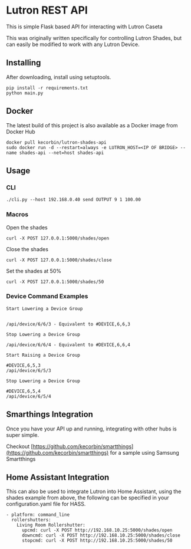 Lutron REST API
=============

This is simple Flask based API for interacting with Lutron Caseta

This was originally written specifically for controlling Lutron Shades, but can easily
be modified to work with any Lutron Device.


## Installing

After downloading, install using setuptools.

    pip install -r requirements.txt
    python main.py

## Docker


The latest build of this project is also available as a Docker image from Docker Hub

    docker pull kecorbin/lutron-shades-api
    sudo docker run -d --restart=always -e LUTRON_HOST=<IP OF BRIDGE> --name shades-api --net=host shades-api

## Usage

### CLI

```
./cli.py --host 192.168.0.40 send OUTPUT 9 1 100.00
```

### Macros


Open the shades

    curl -X POST 127.0.0.1:5000/shades/open

Close the shades

    curl -X POST 127.0.0.1:5000/shades/close

Set the shades at 50%

    curl -X POST 127.0.0.1:5000/shades/50


### Device Command Examples

```
Start Lowering a Device Group


/api/device/6/6/3 - Equivalent to #DEVICE,6,6,3

Stop Lowering a Device Group

/api/device/6/6/4 - Equivalent to #DEVICE,6,6,4

Start Raising a Device Group

#DEVICE,6,5,3
/api/device/6/5/3

Stop Lowering a Device Group

#DEVICE,6,5,4
/api/device/6/5/4

```


## Smarthings Integration

Once you have your API up and running, integrating with other hubs is super simple.  

Checkout [https://github.com/kecorbin/smartthings](https://github.com/kecorbin/smartthings) for a sample using Samsung Smartthings

## Home Assistant Integration

This can also be used to integrate Lutron into Home Assistant, using the shades example from above, the following can be
specified in your configuration.yaml file for HASS.


    - platform: command_line
      rollershutters:
        Living Room Rollershutter:
          upcmd: curl -X POST http://192.168.10.25:5000/shades/open
          downcmd: curl -X POST http://192.168.10.25:5000/shades/close
          stopcmd: curl -X POST http://192.168.10.25:5000/shades/50

